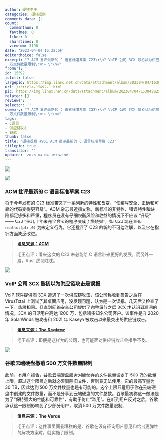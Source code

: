 ```yaml
---
author: 硬核老王
categories: 硬核观察
comments_data: []
count:
  commentnum: 0
  favtimes: 0
  likes: 0
  sharetimes: 0
  viewnum: 3198
date: '2023-04-04 16:32:56'
editorchoice: false
excerpt: "? ACM 批评最新的 C 语言标准草案 C23\r\n? VoIP 公司 3CX 最初以为供应链攻击是误报\r\n? 谷歌云端硬盘撤销 500
  万文件数量限制\r\n» \r\n»"
fromurl: ''
id: 15692
islctt: false
largepic: https://img.linux.net.cn/data/attachment/album/202304/04/163048u2xff8of6v4v8sbf.jpg
url: /article-15692-1.html
pic: https://img.linux.net.cn/data/attachment/album/202304/04/163048u2xff8of6v4v8sbf.jpg.thumb.jpg
related: []
reviewer: ''
selector: ''
summary: "? ACM 批评最新的 C 语言标准草案 C23\r\n? VoIP 公司 3CX 最初以为供应链攻击是误报\r\n? 谷歌云端硬盘撤销 500
  万文件数量限制\r\n» \r\n»"
tags:
- C语言
- 供应链攻击
- 谷歌
thumb: false
title: '硬核观察 #961 ACM 批评最新的 C 语言标准草案 C23'
titlepic: true
translator: ''
updated: '2023-04-04 16:32:56'
---
```


![](https://img.linux.net.cn/data/attachment/album/202304/04/163048u2xff8of6v4v8sbf.jpg)


![](https://img.linux.net.cn/data/attachment/album/202304/04/163101syz66j1d2162t1tz.jpg)


### ACM 批评最新的 C 语言标准草案 C23


将于今年发布的 C23 标准带来了一系列新的特性和改变，“使编写安全、正确和可靠的代码变得更容易”。ACM 杂志最近撰文称，新标准的非特性、错误特性和缺陷都足够多和严重，程序员在没有仔细权衡风险和收益的情况下不应该 “升级” —— C23 “把几十年来完全合法的程序变成了燃烧弹”，如 C23 现在宣布 `realloc(ptr,0)` 为未定义行为。它还批评了 C23 的新的不可达注解，以及它在指针方面缺乏改进。



> 
> **[消息来源：ACM](https://queue.acm.org/detail.cfm?id=3588242)**
> 
> 
> 



> 
> 老王点评：看来这次的 C23 未必能给 C 语言带来更好的发展，而另外一边，Rust 虎视眈眈。
> 
> 
> 


![](https://img.linux.net.cn/data/attachment/album/202304/04/163115ej5uxvztcjeurdwx.jpg)


### VoIP 公司 3CX 最初以为供应链攻击是误报


VoiP 软件提供商 3CX 遭遇了一次供应链攻击，该公司称收到警告之后在 VirusTotal 上测试了其桌面应用，没发现问题，认为是一次误报。几天后又检查了一下，结果相同。但直到网络安全公司提供了完整细节之后 3CX 才认识到漏洞的情况。3CX 的日活用户高达 1200 万，包括诸多知名公司客户。该事件是自 2020 年 SolarWinds 被攻击和 2021 年 Kaseya 被攻击以来最突出的供应链攻击。



> 
> **[消息来源：The Register](https://www.theregister.com/2023/04/03/3cx_false_positive_supply_chain_attack)**
> 
> 
> 



> 
> 老王点评：即便是这样大的公司，也可能面对供应链攻击会措手不及。
> 
> 
> 


![](https://img.linux.net.cn/data/attachment/album/202304/04/163158e32kfz2avpr3vaaa.jpg)


### 谷歌云端硬盘撤销 500 万文件数量限制


此前，有用户报告，谷歌云端硬盘服务对能储存的文件数量设定了 500 万的数量上限，超过这个限额之后就必须删除旧文件，否则将无法使用。它的最高容量为 30 TB，因此达到 500 万文件数量也是有可能的。这个上限只适用于你在云端硬盘中创建的文件数量，而不是分享到云端硬盘的文件总数。谷歌最初称这一做法是为了“保持强大的性能和可靠性”，有助于防止“滥用”。在听到用户反对之后，谷歌承认这一限制影响到了少部分用户，取消 500 万文件数量限制。



> 
> **[消息来源：The Verge](https://www.theverge.com/2023/4/3/23667971/google-drive-5-million-files-limit-storage)**
> 
> 
> 



> 
> 老王点评：这件事里面最糟糕的是，谷歌在没有征询用户意见和给出更弹性的解决方案时，就实施了限制。
> 
> 
>
